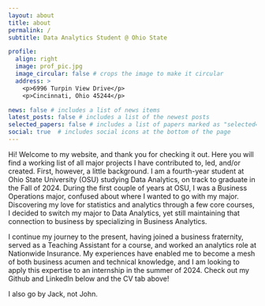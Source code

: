 ```yaml
---
layout: about
title: about
permalink: /
subtitle: Data Analytics Student @ Ohio State

profile:
  align: right
  image: prof_pic.jpg
  image_circular: false # crops the image to make it circular
  address: >
    <p>6996 Turpin View Drive</p>
    <p>Cincinnati, Ohio 45244</p>

news: false # includes a list of news items
latest_posts: false # includes a list of the newest posts
selected_papers: false # includes a list of papers marked as "selected={true}"
social: true  # includes social icons at the bottom of the page
---
```


Hi! Welcome to my website, and thank you for checking it out. Here you will find a working list of all major projects I have contributed to, led, and/or created. First, however, a little background. I am a fourth-year student at Ohio State University (OSU) studying Data Analytics, on track to graduate in the Fall of 2024. During the first couple of years at OSU, I was a Business Operations major, confused about where I wanted to go with my major. Discovering my love for statistics and analytics through a few core courses, I decided to switch my major to Data Analytics, yet still maintaining that connection to business by specializing in Business Analytics. 

I continue my journey to the present, having joined a business fraternity, served as a Teaching Assistant for a course, and worked an analytics role at Nationwide Insurance. My experiences have enabled me to become a mesh of both business acumen and technical knowledge, and I am looking to apply this expertise to an internship in the summer of 2024. Check out my Github and LinkedIn below and the CV tab above!

I also go by Jack, not John.